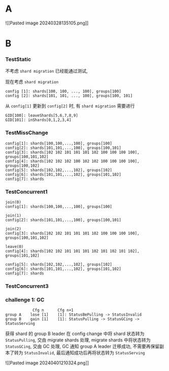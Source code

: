 # A
![[Pasted image 20240328135105.png]]

# B

### TestStatic
不考虑 `shard migration` 已经能通过测试, 

现在考虑 `shard migration`

```
config [1]: shards[100, 100, ..., 100], groups[100]
config [2]: shards[101, 101, ..., 100], groups[100, 101]
```
从 `config[1]` 更新到 `config[2]` 时, 有 `shard migration` 需要进行

```
GID[100]: leaveShards[5,6,7,8,9]
GID[101]: inShards[0,1,2,3,4]
```


### TestMissChange
```
config[1]: shards[100,100,...,100], groups[100]
config[2]: shards[101,101,...,100], groups[100,101]
config[3]: shards[102 102 101 101 101 102 100 100 100 100], groups[100,101,102]
config[4]: shards[102 102 102 100 102 102 100 100 100 100], groups[100,102]
config[5]: shards[102,102,...,102], groups[102]
config[6]: shards[101,101,...,102], groups[101,102]
config[7]: shards
```

### TestConcurrent1
```
join(0)
config[1]: shards[100,100,...,100], groups[100]

join(1)
config[2]: shards[101,101,...,100], groups[100,101]

join(2)
config[3]: shards[102 102 101 101 101 102 100 100 100 100], groups[100,101,102]

leave(0)
config[4]: shards[102 102 101 101 101 102 101 102 101 102], groups[101,102]

config[5]: shards[102,102,...,102], groups[102]
config[6]: shards[101,101,...,102], groups[101,102]
config[7]: shards
```


### TestConcurrent3



### challenge 1: GC
```
			Cfg n      Cfg n+1
group A    lose [1]    [1]: StatusBePulling -> StatusInvalid
group B    gain [1]    [1]: StatusPulling -> StatusGCing -> StatusServing
```
获得 shard 的 group B leader 在 config change 中将 shard 状态转为 `StatusPulling`, 交由 migrate shards 处理, migrate shards 中将状态转为 `StatusGCing`, 交由 GC 处理, GC 通知 group A leader 迁移成功, 不需要再保留副本了转为 `StatusInvalid`, 最后通知成功后再将状态转为 `StatusServing`


![[Pasted image 20240401210324.png]]
